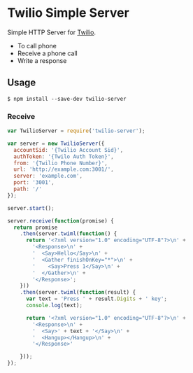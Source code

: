 # Twilio Simple Server
Simple HTTP Server for [Twilio](https://www.twilio.com/).

* To call phone
* Receive a phone call
* Write a response


## Usage
```
$ npm install --save-dev twilio-server
```

### Receive
```javascript
var TwilioServer = require('twilio-server');

var server = new TwilioServer({
  accountSid: '{Twilio Account Sid}',
  authToken: '{Twilo Auth Token}',
  from: '{Twilio Phone Number}',
  url: 'http://example.com:3001/',
  server: 'example.com',
  port: '3001',
  path: '/'
});

server.start();

server.receive(function(promise) {
  return promise
    .then(server.twiml(function() {
      return '<?xml version="1.0" encoding="UTF-8"?>\n' +
        '<Response>\n' +
        '  <Say>Hello</Say>\n' +
        '  <Gather finishOnKey="*">\n' +
        '    <Say>Press 1</Say>\n' +
        '  </Gather>\n' +
        '</Response>';
    }))
    .then(server.twiml(function(result) {
      var text = 'Press ' + result.Digits + ' key';
      console.log(text);

      return '<?xml version="1.0" encoding="UTF-8"?>\n' +
        '<Response>\n' +
        '  <Say>' + text + '</Say>\n' +
        '  <Hangup></Hangup>\n' +
        '</Response>'

    }));
});
```
